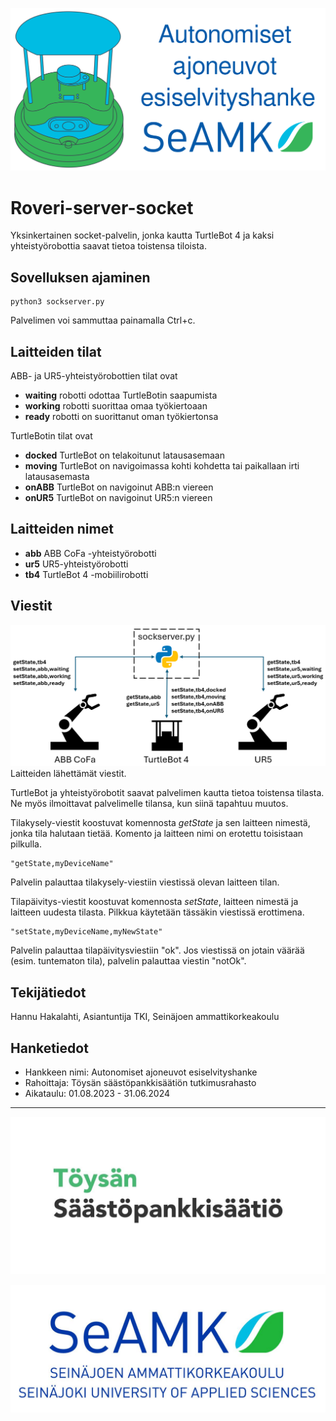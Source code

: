 ![roveri](/images/roveri.svg)

# Roveri-server-socket

Yksinkertainen socket-palvelin, jonka kautta TurtleBot 4 ja kaksi yhteistyörobottia saavat tietoa toistensa tiloista.

## Sovelluksen ajaminen

```
python3 sockserver.py
```
Palvelimen voi sammuttaa painamalla Ctrl+c.

## Laitteiden tilat

ABB- ja UR5-yhteistyörobottien tilat ovat
* **waiting** robotti odottaa TurtleBotin saapumista
* **working** robotti suorittaa omaa työkiertoaan
* **ready** robotti on suorittanut oman työkiertonsa

TurtleBotin tilat ovat
* **docked** TurtleBot on telakoitunut latausasemaan
* **moving** TurtleBot on navigoimassa kohti kohdetta tai paikallaan irti latausasemasta
* **onABB** TurtleBot on navigoinut ABB:n viereen
* **onUR5** TurtleBot on navigoinut UR5:n viereen

## Laitteiden nimet
* **abb** ABB CoFa -yhteistyörobotti
* **ur5** UR5-yhteistyörobotti
* **tb4** TurtleBot 4 -mobiilirobotti

## Viestit

![viestit](/images/viestit.png)
Laitteiden lähettämät viestit.

TurtleBot ja yhteistyörobotit saavat palvelimen kautta tietoa toistensa tilasta. Ne myös ilmoittavat palvelimelle tilansa, kun siinä tapahtuu muutos.

Tilakysely-viestit koostuvat komennosta *getState* ja sen laitteen nimestä, jonka tila halutaan tietää. Komento ja laitteen nimi on erotettu toisistaan pilkulla.
```
"getState,myDeviceName"
```
Palvelin palauttaa tilakysely-viestiin viestissä olevan laitteen tilan.

Tilapäivitys-viestit koostuvat komennosta *setState*, laitteen nimestä ja laitteen uudesta tilasta. Pilkkua käytetään tässäkin viestissä erottimena.
```
"setState,myDeviceName,myNewState"
```
Palvelin palauttaa tilapäivitysviestiin "ok". Jos viestissä on jotain väärää (esim. tuntematon tila), palvelin palauttaa viestin "notOk".


## Tekijätiedot

Hannu Hakalahti, Asiantuntija TKI, Seinäjoen ammattikorkeakoulu

## Hanketiedot

* Hankkeen nimi: Autonomiset ajoneuvot esiselvityshanke
* Rahoittaja: Töysän säästöpankkisäätiön tutkimusrahasto
* Aikataulu: 01.08.2023 - 31.06.2024
---
![rahoittajan_logo](/images/toysan_sp_saatio.jpg)

![seamk_logo](/images/SEAMK.jpg)